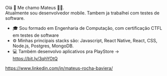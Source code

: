 Olá 👋
Me chamo Mateus 👨‍🚀. <br/>Atualmente sou desenvolvedor mobile. Tambem ja trabalhei com testes de software.
<br/>
- 🎓 Sou formado em Engenharia de Computação, com certificação CTFL em testes de software
- ⚙️ Minhas principais stacks são: Javascript, React Native, React, CSS, Node.js, Postgres, MongoDB.
- 💻 Também desenvolvo aplicativos pra PlayStore -> https://bit.ly/3qhYOtQ 

https://www.linkedin.com/in/mateus-rocha-baviera/


<!---
mbaviera/mbaviera is a ✨ special ✨ repository because its `README.md` (this file) appears on your GitHub profile.
You can click the Preview link to take a look at your changes.
--->
